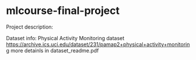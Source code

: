 # mlcourse-final-project

Project description:


Dataset info:
Physical Activity Monitoring dataset
https://archive.ics.uci.edu/dataset/231/pamap2+physical+activity+monitoring
more detainls in dataset_readme.pdf
